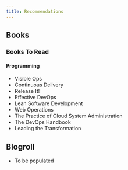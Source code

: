```yaml
---
title: Recommendations
---
```


## Books

### Books To Read

#### Programming

- Visible Ops
- Continuous Delivery
- Release It!
- Effective DevOps
- Lean Software Development
- Web Operations
- The Practice of Cloud System Administration
- The DevOps Handbook
- Leading the Transformation

## Blogroll

- To be populated
